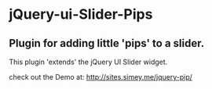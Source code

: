 jQuery-ui-Slider-Pips
=====================

Plugin for adding little 'pips' to a slider.
----------------------------------------------------------


This plugin 'extends' the jQuery UI Slider widget.

check out the Demo at: http://sites.simey.me/jquery-pip/






